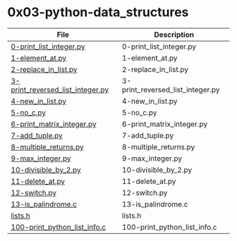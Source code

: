 # 0x03-python-data_structures

| File      | Description |
| ----------- | ----------- |
| [0-print_list_integer.py](./0-print_list_integer.py) | 0-print_list_integer.py |
| [1-element_at.py](./1-element_at.py) | 1-element_at.py |
| [2-replace_in_list.py](./2-replace_in_list.py) | 2-replace_in_list.py |
| [3-print_reversed_list_integer.py](./3-print_reversed_list_integer.py) | 3-print_reversed_list_integer.py |
| [4-new_in_list.py](./4-new_in_list.py) | 4-new_in_list.py |
| [5-no_c.py](./5-no_c.py) | 5-no_c.py |
| [6-print_matrix_integer.py](./6-print_matrix_integer.py) | 6-print_matrix_integer.py |
| [7-add_tuple.py](./7-add_tuple.py) | 7-add_tuple.py |
| [8-multiple_returns.py](./8-multiple_returns.py) | 8-multiple_returns.py |
| [9-max_integer.py](./9-max_integer.py) | 9-max_integer.py |
| [10-divisible_by_2.py](./10-divisible_by_2.py) | 10-divisible_by_2.py |
| [11-delete_at.py](./11-delete_at.py) | 11-delete_at.py |
| [12-switch.py](./12-switch.py) | 12-switch.py |
| [13-is_palindrome.c](./13-is_palindrome.c) | 13-is_palindrome.c |
| [lists.h](./lists.h) | lists.h |
| [100-print_python_list_info.c](./100-print_python_list_info.c) | 100-print_python_list_info.c |
